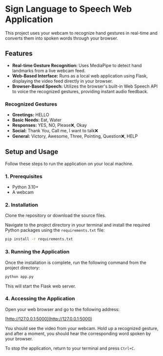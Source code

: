 # Sign Language to Speech Web Application

This project uses your webcam to recognize hand gestures in real-time and converts them into spoken words through your browser.

## Features

- **Real-time Gesture Recognition:** Uses MediaPipe to detect hand landmarks from a live webcam feed.
- **Web-Based Interface:** Runs as a local web application using Flask, displaying the video feed directly in your browser.
- **Browser-Based Speech:** Utilizes the browser's built-in Web Speech API to voice the recognized gestures, providing instant audio feedback.

### Recognized Gestures

- **Greetings:** HELLO
- **Basic Needs:** Eat, Water
- **Responses:** YES, NO, Please❌, Okay
- **Social:** Thank You, Call me, I want to talk❌
- **General:** Victory, Awesome, Three, Pointing, Question❌, HELP

## Setup and Usage

Follow these steps to run the application on your local machine.

### 1. Prerequisites

- Python 3.10+
- A webcam

### 2. Installation

Clone the repository or download the source files.

Navigate to the project directory in your terminal and install the required Python packages using the `requirements.txt` file:

```bash
pip install -r requirements.txt
```

### 3. Running the Application

Once the installation is complete, run the following command from the project directory:

```bash
python app.py
```

This will start the Flask web server.

### 4. Accessing the Application

Open your web browser and go to the following address:

[http://127.0.0.1:5000](http://127.0.0.1:5000)

You should see the video from your webcam. Hold up a recognized gesture, and after a moment, you should hear the corresponding word spoken by your browser.

To stop the application, return to your terminal and press `Ctrl+C`.

